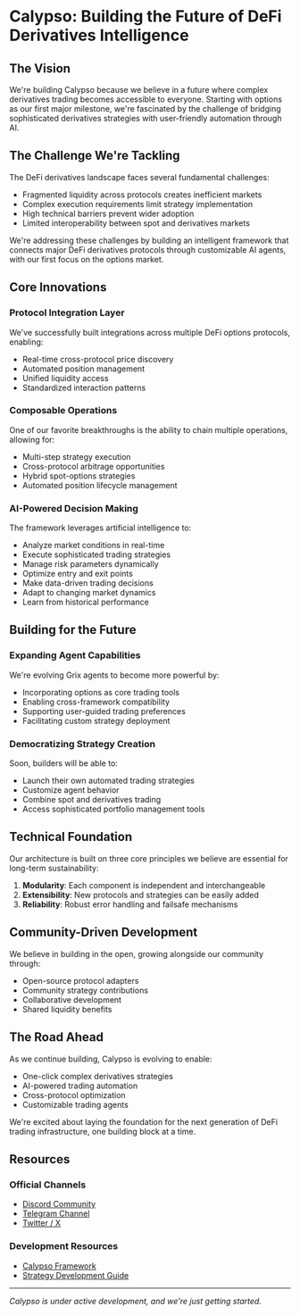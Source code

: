 # Calypso: Building the Future of DeFi Derivatives Intelligence

## The Vision

We're building Calypso because we believe in a future where complex derivatives trading becomes accessible to everyone. Starting with options as our first major milestone, we're fascinated by the challenge of bridging sophisticated derivatives strategies with user-friendly automation through AI.

## The Challenge We're Tackling

The DeFi derivatives landscape faces several fundamental challenges:

- Fragmented liquidity across protocols creates inefficient markets
- Complex execution requirements limit strategy implementation
- High technical barriers prevent wider adoption
- Limited interoperability between spot and derivatives markets

We're addressing these challenges by building an intelligent framework that connects major DeFi derivatives protocols through customizable AI agents, with our first focus on the options market.

## Core Innovations

### Protocol Integration Layer

We've successfully built integrations across multiple DeFi options protocols, enabling:

- Real-time cross-protocol price discovery
- Automated position management
- Unified liquidity access
- Standardized interaction patterns

### Composable Operations

One of our favorite breakthroughs is the ability to chain multiple operations, allowing for:

- Multi-step strategy execution
- Cross-protocol arbitrage opportunities
- Hybrid spot-options strategies
- Automated position lifecycle management

### AI-Powered Decision Making

The framework leverages artificial intelligence to:

- Analyze market conditions in real-time
- Execute sophisticated trading strategies
- Manage risk parameters dynamically
- Optimize entry and exit points
- Make data-driven trading decisions
- Adapt to changing market dynamics
- Learn from historical performance

## Building for the Future

### Expanding Agent Capabilities

We're evolving Grix agents to become more powerful by:

- Incorporating options as core trading tools
- Enabling cross-framework compatibility
- Supporting user-guided trading preferences
- Facilitating custom strategy deployment

### Democratizing Strategy Creation

Soon, builders will be able to:

- Launch their own automated trading strategies
- Customize agent behavior
- Combine spot and derivatives trading
- Access sophisticated portfolio management tools

## Technical Foundation

Our architecture is built on three core principles we believe are essential for long-term sustainability:

1. **Modularity**: Each component is independent and interchangeable
2. **Extensibility**: New protocols and strategies can be easily added
3. **Reliability**: Robust error handling and failsafe mechanisms

## Community-Driven Development

We believe in building in the open, growing alongside our community through:

- Open-source protocol adapters
- Community strategy contributions
- Collaborative development
- Shared liquidity benefits

## The Road Ahead

As we continue building, Calypso is evolving to enable:

- One-click complex derivatives strategies
- AI-powered trading automation
- Cross-protocol optimization
- Customizable trading agents

We're excited about laying the foundation for the next generation of DeFi trading infrastructure, one building block at a time.

## Resources

### Official Channels

- [Discord Community](https://discord.gg/ZgPpr9psqp)
- [Telegram Channel](https://web.telegram.org/k/#@Calypso_by_Grix)
- [Twitter / X](https://x.com/calypso_by_grix)

### Development Resources

- [Calypso Framework](https://github.com/grixprotocol/calypso)
- [Strategy Development Guide](https://github.com/grixprotocol/calypso/strategies)

---

*Calypso is under active development, and we're just getting started.*
